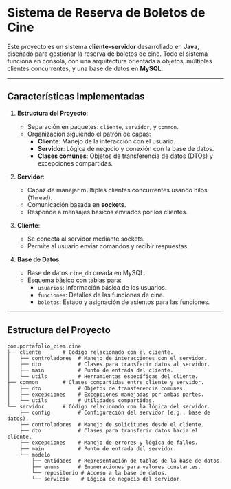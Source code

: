 # Sistema de Reserva de Boletos de Cine

Este proyecto es un sistema **cliente-servidor** desarrollado en **Java**, diseñado para gestionar la reserva de boletos de cine. Todo el sistema funciona en consola, con una arquitectura orientada a objetos, múltiples clientes concurrentes, y una base de datos en **MySQL**.

---

## **Características Implementadas**
1. **Estructura del Proyecto**:
   - Separación en paquetes: `cliente`, `servidor`, y `common`.
   - Organización siguiendo el patrón de capas:
     - **Cliente**: Manejo de la interacción con el usuario.
     - **Servidor**: Lógica de negocio y conexión con la base de datos.
     - **Clases comunes**: Objetos de transferencia de datos (DTOs) y excepciones compartidas.

2. **Servidor**:
   - Capaz de manejar múltiples clientes concurrentes usando hilos (`Thread`).
   - Comunicación basada en **sockets**.
   - Responde a mensajes básicos enviados por los clientes.

3. **Cliente**:
   - Se conecta al servidor mediante sockets.
   - Permite al usuario enviar comandos y recibir respuestas.

4. **Base de Datos**:
   - Base de datos `cine_db` creada en MySQL.
   - Esquema básico con tablas para:
     - `usuarios`: Información básica de los usuarios.
     - `funciones`: Detalles de las funciones de cine.
     - `boletos`: Estado y asignación de asientos para las funciones.

---

## **Estructura del Proyecto**

```plaintext
com.portafolio_ciem.cine
├── cliente       # Código relacionado con el cliente.
│   ├── controladores  # Manejo de interacciones con el servidor.
│   ├── dto            # Clases para transferir datos al servidor.
│   ├── main           # Punto de entrada del cliente.
│   └── utils          # Herramientas específicas del cliente.
├── common        # Clases compartidas entre cliente y servidor.
│   ├── dto            # Objetos de transferencia comunes.
│   ├── excepciones    # Excepciones manejadas por ambas partes.
│   └── utils          # Utilidades compartidas.
└── servidor      # Código relacionado con la lógica del servidor.
    ├── config         # Configuración del servidor (e.g., base de datos).
    ├── controladores  # Manejo de solicitudes desde el cliente.
    ├── dto            # Clases para transferir datos hacia el cliente.
    ├── excepciones    # Manejo de errores y lógica de fallos.
    ├── main           # Punto de entrada del servidor.
    └── modelo
        ├── entidades  # Representación de tablas de la base de datos.
        ├── enums      # Enumeraciones para valores constantes.
        └── repositorio # Acceso a la base de datos.
        └── servicio    # Lógica de negocio del servidor.
